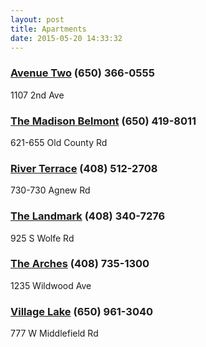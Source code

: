 ```yaml
---
layout: post
title: Apartments
date: 2015-05-20 14:33:32
---
```


### [Avenue Two](http://www.apartments.com/avenue-two-redwood-city-ca/wbcdvzk/)  (650) 366-0555
1107 2nd Ave                                                            

### [The Madison Belmont](http://www.apartments.com/the-madison-belmont-belmont-ca/84jgc41/) (650) 419-8011
                                                                        
621-655 Old County Rd                                                   

### [River Terrace](http://www.apartments.com/river-terrace-santa-clara-ca/dcr4v1l/) (408) 512-2708
                                                                        
730-730 Agnew Rd                                                        

### [The Landmark](http://www.apartments.com/the-landmark-sunnyvale-ca/jy89mg5/) (408) 340-7276
                                                                        
925 S Wolfe Rd                                                          

### [The Arches](http://www.apartments.com/the-arches-sunnyvale-ca/fvycn0r/) (408) 735-1300
                                                                        
1235 Wildwood Ave                                                       

### [Village Lake](http://www.apartments.com/village-lake-mountain-view-ca/9nx7z57/) (650) 961-3040
                                                                        
777 W Middlefield Rd                                                    


